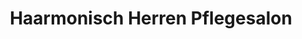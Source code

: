 ---
title: "Haarmonisch Herren Pflegesalon"
url: /wiener-neustadt/haarmonisch-herren-pflegesalon/
shop: Friseur
---